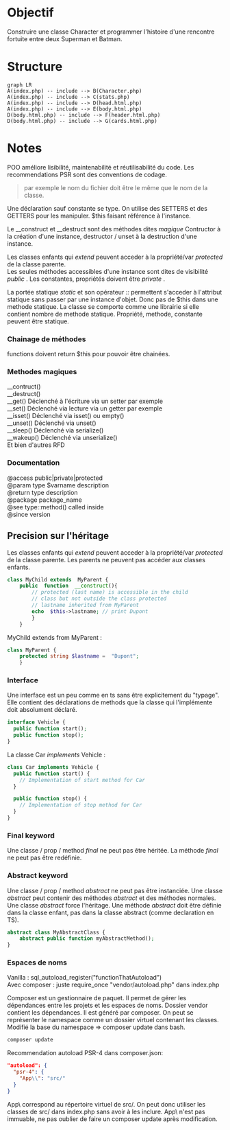# Objectif

Construire une classe Character et programmer l'histoire d'une rencontre fortuite entre deux Superman et Batman.


# Structure

```mermaid
graph LR
A(index.php) -- include --> B(Character.php)
A(index.php) -- include --> C(stats.php)
A(index.php) -- include --> D(head.html.php)
A(index.php) -- include --> E(body.html.php)
D(body.html.php) -- include --> F(header.html.php)
D(body.html.php) -- include --> G(cards.html.php)
```

#  Notes

  

<p>
POO améliore lisibilité, maintenabilité et réutilisabilité du code.
Les recommendations PSR sont des conventions de codage.
</p>

> par exemple le nom du fichier doit être le même que
le nom de la classe.

<p>
Une déclaration sauf constante se type. On utilise des SETTERS et des GETTERS pour les manipuler. $this faisant référence à l'instance.
</p>
<p>
Le __construct et __destruct sont des méthodes dites <i>magique</i> Contructor à la création d'une instance, destructor / unset à la destruction d'une instance.
</p>
<p>
Les classes enfants qui <i>extend</i> peuvent acceder à la propriété/var <i>protected</i> de la classe parente.
<br> Les seules méthodes accessibles d'une instance sont dites de visibilité <i>public</i> . Les constantes, propriétés doivent être <i>private</i> . 
</p>
<p>
La portée statique <i>static</i> et son opérateur <i>::</i> permettent s'acceder à l'attribut statique sans passer par une instance d'objet. Donc pas de $this dans une methode statique. La classe se comporte comme une librairie si elle contient nombre de methode statique. Propriété, methode, constante peuvent être statique.
</p>

### Chainage de méthodes

functions doivent return $this pour pouvoir être chainées.

### Methodes magiques

__contruct()<br> __destruct()<br>
__get() Déclenché à l'écriture via un setter par exemple <br> __set() Déclenché via lecture via un getter par exemple <br>
__isset() Déclenché via isset() ou empty() <br> __unset() Déclenché via unset() <br>
__sleep() Déclenché via serialize() <br> __wakeup() Déclenché via unserialize() <br>
Et bien d'autres RFD 

### Documentation

@access public|private|protected<br>
@param type $varname description<br>
@return type description<br>
@package package_name<br>
@see type::method() called inside<br>
@since version<br>

## Precision sur l'héritage
<p>
Les classes enfants qui <i>extend</i> peuvent acceder à la propriété/var <i>protected</i> de la classe parente. Les parents ne peuvent pas accéder aux classes enfants.
</p>

```php
class MyChild extends  MyParent {
	public  function  __construct(){
		// protected (last name) is accessible in the child
		// class but not outside the class protected 
		// lastname inherited from MyParent
		echo  $this->lastname; // print Dupont
		}
	}
```
MyChild extends from MyParent :

```php
class MyParent {
	protected string $lastname =  "Dupont";
	}
```
### Interface

Une interface est un peu comme en ts sans être explicitement du "typage". Elle contient des déclarations de methods que la classe qui l'implémente doit absolument déclaré.

```php
interface Vehicle {
  public function start();
  public function stop();
}
```
La classe Car <i>implements</i> Vehicle :

```php
class Car implements Vehicle {
  public function start() {
    // Implementation of start method for Car
  }

  public function stop() {
    // Implementation of stop method for Car
  }
}
```
### Final keyword

Une classe / prop / method <i>final</i> ne peut pas être héritée. La méthode <i>final</i> ne peut pas être redéfinie.

### Abstract keyword

Une classe / prop / method <i>abstract</i> ne peut pas être instanciée. Une classe <i>abstract</i> peut contenir des méthodes <i>abstract</i> et des méthodes normales. Une classe <i>abstract</i> force l'héritage. Une méthode <i>abstract</i> doit être définie dans la classe enfant, pas dans la classe abstract (comme declaration en TS).


```php	
abstract class MyAbstractClass {
    abstract public function myAbstractMethod();
}
```

### Espaces de noms


Vanilla : sql_autoload_register("functionThatAutoload") <br>
Avec composer : juste require_once "vendor/autoload.php" dans index.php <br>






Composer est un gestionnaire de paquet. Il permet de gérer les dépendances entre les projets et  les espaces de noms.
Dossier vendor contient les dépendances. Il est généré par composer. On peut se représenter le namespace comme un dossier virtuel contenant les classes.
Modifié la base du namespace => composer update dans bash.
```bash
composer update
```
Recommendation autoload PSR-4 dans composer.json:

```json
"autoload": {
  "psr-4": {
    "App\\": "src/"
  }
}
```
App\\ correspond au répertoire virtuel de src/. On peut donc utiliser les classes de src/ dans index.php sans avoir à les inclure. App\\ n'est pas immuable, ne pas oublier de faire un composer update après modification. 





